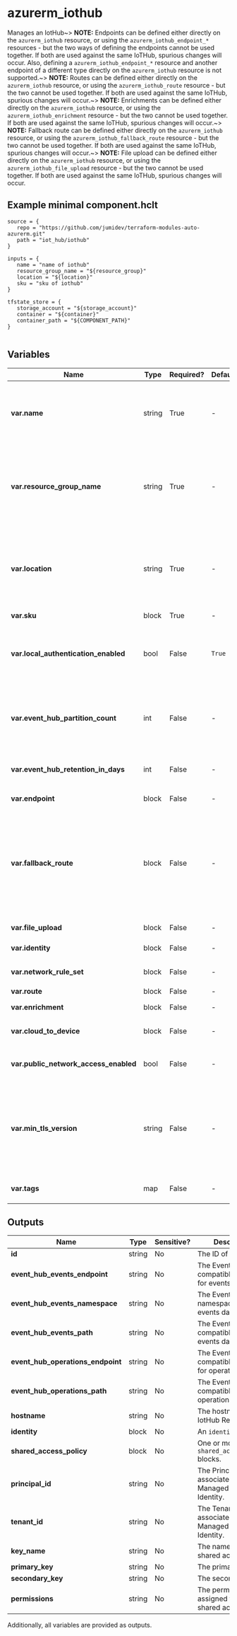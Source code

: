 # azurerm_iothub

Manages an IotHub~> **NOTE:** Endpoints can be defined either directly on the `azurerm_iothub` resource, or using the `azurerm_iothub_endpoint_*` resources - but the two ways of defining the endpoints cannot be used together. If both are used against the same IoTHub, spurious changes will occur. Also, defining a `azurerm_iothub_endpoint_*` resource and another endpoint of a different type directly on the `azurerm_iothub` resource is not supported.~> **NOTE:** Routes can be defined either directly on the `azurerm_iothub` resource, or using the `azurerm_iothub_route` resource - but the two cannot be used together. If both are used against the same IoTHub, spurious changes will occur.~> **NOTE:** Enrichments can be defined either directly on the `azurerm_iothub` resource, or using the `azurerm_iothub_enrichment` resource - but the two cannot be used together. If both are used against the same IoTHub, spurious changes will occur.~> **NOTE:** Fallback route can be defined either directly on the `azurerm_iothub` resource, or using the `azurerm_iothub_fallback_route` resource - but the two cannot be used together. If both are used against the same IoTHub, spurious changes will occur.~> **NOTE:** File upload can be defined either directly on the `azurerm_iothub` resource, or using the `azurerm_iothub_file_upload` resource - but the two cannot be used together. If both are used against the same IoTHub, spurious changes will occur.

## Example minimal component.hclt

```hcl
source = {
   repo = "https://github.com/jumidev/terraform-modules-auto-azurerm.git" 
   path = "iot_hub/iothub" 
}

inputs = {
   name = "name of iothub" 
   resource_group_name = "${resource_group}" 
   location = "${location}" 
   sku = "sku of iothub" 
}

tfstate_store = {
   storage_account = "${storage_account}" 
   container = "${container}" 
   container_path = "${COMPONENT_PATH}" 
}


```

## Variables

| Name | Type | Required? |  Default  |  Description |
| ---- | ---- | --------- |  ----------- | ----------- |
| **var.name** | string | True | -  |  Specifies the name of the IotHub resource. Changing this forces a new resource to be created. | 
| **var.resource_group_name** | string | True | -  |  The name of the resource group under which the IotHub resource has to be created. Changing this forces a new resource to be created. | 
| **var.location** | string | True | -  |  Specifies the supported Azure location where the resource has to be created. Changing this forces a new resource to be created. | 
| **var.sku** | block | True | -  |  A `sku` block. | 
| **var.local_authentication_enabled** | bool | False | `True`  |  If false, SAS tokens with Iot hub scoped SAS keys cannot be used for authentication. Defaults to `true`. | 
| **var.event_hub_partition_count** | int | False | -  |  The number of device-to-cloud partitions used by backing event hubs. Must be between `2` and `128`. | 
| **var.event_hub_retention_in_days** | int | False | -  |  The event hub retention to use in days. Must be between `1` and `7`. | 
| **var.endpoint** | block | False | -  |  An `endpoint` block. | 
| **var.fallback_route** | block | False | -  |  A `fallback_route` block. If the fallback route is enabled, messages that don't match any of the supplied routes are automatically sent to this route. Defaults to messages/events. | 
| **var.file_upload** | block | False | -  |  A `file_upload` block. | 
| **var.identity** | block | False | -  |  An `identity` block. | 
| **var.network_rule_set** | block | False | -  |  A `network_rule_set` block. | 
| **var.route** | block | False | -  |  A `route` block. | 
| **var.enrichment** | block | False | -  |  A `enrichment` block. | 
| **var.cloud_to_device** | block | False | -  |  A `cloud_to_device` block. | 
| **var.public_network_access_enabled** | bool | False | -  |  Is the IotHub resource accessible from a public network? | 
| **var.min_tls_version** | string | False | -  |  Specifies the minimum TLS version to support for this hub. The only valid value is `1.2`. Changing this forces a new resource to be created. | 
| **var.tags** | map | False | -  |  A mapping of tags to assign to the resource. | 



## Outputs

| Name | Type | Sensitive? | Description |
| ---- | ---- | --------- | --------- |
| **id** | string | No  | The ID of the IoTHub. | 
| **event_hub_events_endpoint** | string | No  | The EventHub compatible endpoint for events data | 
| **event_hub_events_namespace** | string | No  | The EventHub namespace for events data | 
| **event_hub_events_path** | string | No  | The EventHub compatible path for events data | 
| **event_hub_operations_endpoint** | string | No  | The EventHub compatible endpoint for operational data | 
| **event_hub_operations_path** | string | No  | The EventHub compatible path for operational data | 
| **hostname** | string | No  | The hostname of the IotHub Resource. | 
| **identity** | block | No  | An `identity` block. | 
| **shared_access_policy** | block | No  | One or more `shared_access_policy` blocks. | 
| **principal_id** | string | No  | The Principal ID associated with this Managed Service Identity. | 
| **tenant_id** | string | No  | The Tenant ID associated with this Managed Service Identity. | 
| **key_name** | string | No  | The name of the shared access policy. | 
| **primary_key** | string | No  | The primary key. | 
| **secondary_key** | string | No  | The secondary key. | 
| **permissions** | string | No  | The permissions assigned to the shared access policy. | 

Additionally, all variables are provided as outputs.
